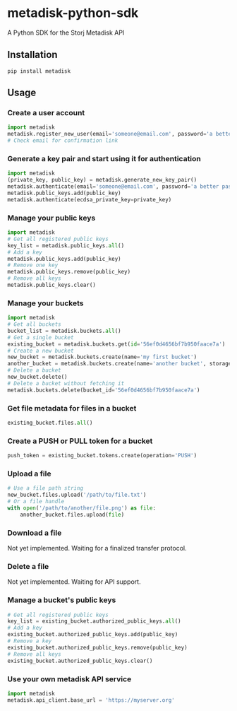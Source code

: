 metadisk-python-sdk
===================

A Python SDK for the Storj Metadisk API


Installation
------------

`pip install metadisk`


Usage
-----

### Create a user account

```python
import metadisk
metadisk.register_new_user(email='someone@email.com', password='a better password than this')
# Check email for confirmation link
```

### Generate a key pair and start using it for authentication

```python
import metadisk
(private_key, public_key) = metadisk.generate_new_key_pair()
metadisk.authenticate(email='someone@email.com', password='a better password than this')
metadisk.public_keys.add(public_key)
metadisk.authenticate(ecdsa_private_key=private_key)
```

### Manage your public keys

```python
import metadisk
# Get all registered public keys
key_list = metadisk.public_keys.all()
# Add a key
metadisk.public_keys.add(public_key)
# Remove one key
metadisk.public_keys.remove(public_key)
# Remove all keys
metadisk.public_keys.clear()
```

### Manage your buckets

```python
import metadisk
# Get all buckets
bucket_list = metadisk.buckets.all()
# Get a single bucket
existing_bucket = metadisk.buckets.get(id='56ef0d4656bf7b950faace7a')
# Create a new bucket
new_bucket = metadisk.buckets.create(name='my first bucket')
another_bucket = metadisk.buckets.create(name='another bucket', storage_limit=300, transfer_limit=100)
# Delete a bucket
new_bucket.delete()
# Delete a bucket without fetching it
metadisk.buckets.delete(bucket_id='56ef0d4656bf7b950faace7a')
```

### Get file metadata for files in a bucket

```python
existing_bucket.files.all()
```

### Create a PUSH or PULL token for a bucket

```python
push_token = existing_bucket.tokens.create(operation='PUSH')
```

### Upload a file

```python
# Use a file path string
new_bucket.files.upload('/path/to/file.txt')
# Or a file handle
with open('/path/to/another/file.png') as file:
    another_bucket.files.upload(file)
```

### Download a file

Not yet implemented.  Waiting for a finalized transfer protocol.

### Delete a file

Not yet implemented.  Waiting for API support.

### Manage a bucket's public keys

```python
# Get all registered public keys
key_list = existing_bucket.authorized_public_keys.all()
# Add a key
existing_bucket.authorized_public_keys.add(public_key)
# Remove a key
existing_bucket.authorized_public_keys.remove(public_key)
# Remove all keys
existing_bucket.authorized_public_keys.clear()
```

### Use your own metadisk API service

```python
import metadisk
metadisk.api_client.base_url = 'https://myserver.org'
```
